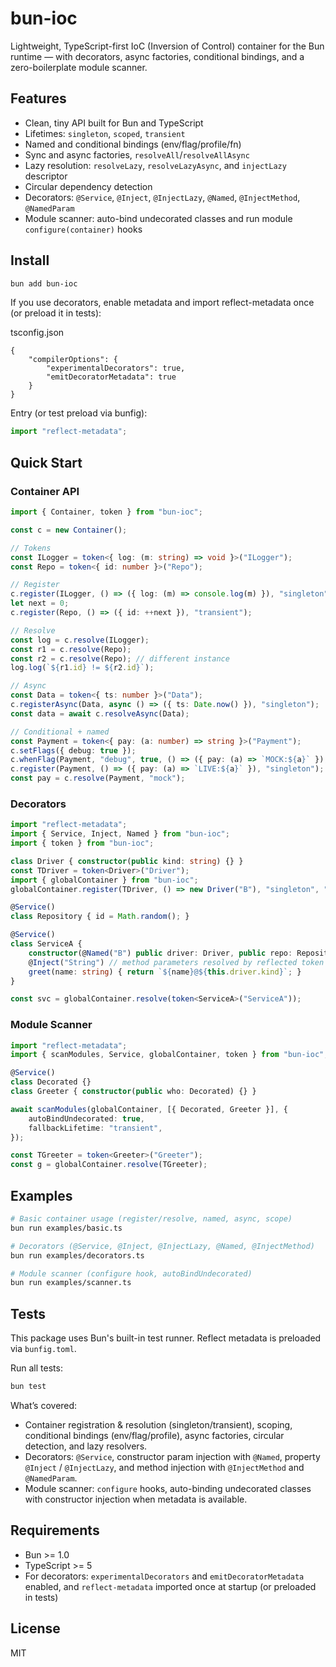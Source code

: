 # bun-ioc

Lightweight, TypeScript-first IoC (Inversion of Control) container for the Bun runtime — with decorators, async factories, conditional bindings, and a zero-boilerplate module scanner.

## Features

- Clean, tiny API built for Bun and TypeScript
- Lifetimes: `singleton`, `scoped`, `transient`
- Named and conditional bindings (env/flag/profile/fn)
- Sync and async factories, `resolveAll`/`resolveAllAsync`
- Lazy resolution: `resolveLazy`, `resolveLazyAsync`, and `injectLazy` descriptor
- Circular dependency detection
- Decorators: `@Service`, `@Inject`, `@InjectLazy`, `@Named`, `@InjectMethod`, `@NamedParam`
- Module scanner: auto-bind undecorated classes and run module `configure(container)` hooks

## Install

```bash
bun add bun-ioc
```

If you use decorators, enable metadata and import reflect-metadata once (or preload it in tests):

tsconfig.json
```jsonc
{
	"compilerOptions": {
		"experimentalDecorators": true,
		"emitDecoratorMetadata": true
	}
}
```

Entry (or test preload via bunfig):
```ts
import "reflect-metadata";
```

## Quick Start

### Container API

```ts
import { Container, token } from "bun-ioc";

const c = new Container();

// Tokens
const ILogger = token<{ log: (m: string) => void }>("ILogger");
const Repo = token<{ id: number }>("Repo");

// Register
c.register(ILogger, () => ({ log: (m) => console.log(m) }), "singleton");
let next = 0;
c.register(Repo, () => ({ id: ++next }), "transient");

// Resolve
const log = c.resolve(ILogger);
const r1 = c.resolve(Repo);
const r2 = c.resolve(Repo); // different instance
log.log(`${r1.id} != ${r2.id}`);

// Async
const Data = token<{ ts: number }>("Data");
c.registerAsync(Data, async () => ({ ts: Date.now() }), "singleton");
const data = await c.resolveAsync(Data);

// Conditional + named
const Payment = token<{ pay: (a: number) => string }>("Payment");
c.setFlags({ debug: true });
c.whenFlag(Payment, "debug", true, () => ({ pay: (a) => `MOCK:${a}` }), "singleton", "mock");
c.register(Payment, () => ({ pay: (a) => `LIVE:${a}` }), "singleton");
const pay = c.resolve(Payment, "mock");
```

### Decorators

```ts
import "reflect-metadata";
import { Service, Inject, Named } from "bun-ioc";
import { token } from "bun-ioc";

class Driver { constructor(public kind: string) {} }
const TDriver = token<Driver>("Driver");
import { globalContainer } from "bun-ioc";
globalContainer.register(TDriver, () => new Driver("B"), "singleton", "B");

@Service()
class Repository { id = Math.random(); }

@Service()
class ServiceA {
	constructor(@Named("B") public driver: Driver, public repo: Repository) {}
	@Inject("String") // method parameters resolved by reflected token names
	greet(name: string) { return `${name}@${this.driver.kind}`; }
}

const svc = globalContainer.resolve(token<ServiceA>("ServiceA"));
```

### Module Scanner

```ts
import "reflect-metadata";
import { scanModules, Service, globalContainer, token } from "bun-ioc";

@Service()
class Decorated {}
class Greeter { constructor(public who: Decorated) {} }

await scanModules(globalContainer, [{ Decorated, Greeter }], {
	autoBindUndecorated: true,
	fallbackLifetime: "transient",
});

const TGreeter = token<Greeter>("Greeter");
const g = globalContainer.resolve(TGreeter);
```

## Examples

```bash
# Basic container usage (register/resolve, named, async, scope)
bun run examples/basic.ts

# Decorators (@Service, @Inject, @InjectLazy, @Named, @InjectMethod)
bun run examples/decorators.ts

# Module scanner (configure hook, autoBindUndecorated)
bun run examples/scanner.ts
```

## Tests

This package uses Bun's built-in test runner. Reflect metadata is preloaded via `bunfig.toml`.

Run all tests:

```bash
bun test
```

What’s covered:
- Container registration & resolution (singleton/transient), scoping, conditional bindings (env/flag/profile), async factories, circular detection, and lazy resolvers.
- Decorators: `@Service`, constructor param injection with `@Named`, property `@Inject` / `@InjectLazy`, and method injection with `@InjectMethod` and `@NamedParam`.
- Module scanner: `configure` hooks, auto-binding undecorated classes with constructor injection when metadata is available.

## Requirements

- Bun >= 1.0
- TypeScript >= 5
- For decorators: `experimentalDecorators` and `emitDecoratorMetadata` enabled, and `reflect-metadata` imported once at startup (or preloaded in tests)

## License

MIT
